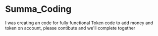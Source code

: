 # Summa_Coding
I was creating an code for fully functional Token code to add money and token on account, please contibute and we'll complete together
